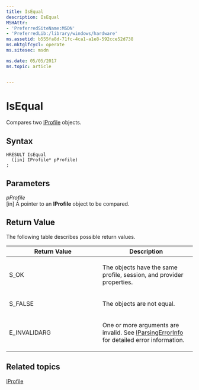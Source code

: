 ```yaml
---
title: IsEqual
description: IsEqual
MSHAttr:
- 'PreferredSiteName:MSDN'
- 'PreferredLib:/library/windows/hardware'
ms.assetid: b555fa8d-71fc-4ca1-a1e8-592cce52d738
ms.mktglfcycl: operate
ms.sitesec: msdn

ms.date: 05/05/2017
ms.topic: article


---
```


# IsEqual


Compares two [IProfile](iprofile.md) objects.

## Syntax


```
HRESULT IsEqual
  ([in] IProfile* pProfile)
;
```

## Parameters


<a href="" id="pprofile"></a>*pProfile*  
\[in\] A pointer to an **IProfile** object to be compared.

## Return Value


The following table describes possible return values.

<table>
<colgroup>
<col width="50%" />
<col width="50%" />
</colgroup>
<thead>
<tr class="header">
<th>Return Value</th>
<th>Description</th>
</tr>
</thead>
<tbody>
<tr class="odd">
<td><p>S_OK</p></td>
<td><p>The objects have the same profile, session, and provider properties.</p></td>
</tr>
<tr class="even">
<td><p>S_FALSE</p></td>
<td><p>The objects are not equal.</p></td>
</tr>
<tr class="odd">
<td><p>E_INVALIDARG</p></td>
<td><p>One or more arguments are invalid. See <a href="iparsingerrorinfo.md" data-raw-source="[IParsingErrorInfo](iparsingerrorinfo.md)">IParsingErrorInfo</a> for detailed error information.</p></td>
</tr>
</tbody>
</table>

 

## Related topics


[IProfile](iprofile.md)

 

 







